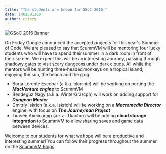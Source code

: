 ```yaml
---
title: "The students are known for GSoC 2016!"
date: 1461591360
author: criezy
---
```


![GSoC 2016 Banner](/data/news/GSoC2016Logo.png)

On Friday Google announced the accepted projects for this year's Summer of Code. We are pleased to say that ScummVM will be mentoring four lucky students who will have to spend their summer in a dark room in front of their screen. We expect this will be an interesting Journey, passing through shadowy gates to visit scary dungeons under dark clouds. All while the mentors will be hunting three-headed monkeys on a tropical island, enjoying the sun, the beach and the grog.

*   Borja Lorente Escobar (a.k.a. blorente) will be working on porting the ***MacVenture engine*** to ScummVM.
*   Bendegúz Nagy (a.k.a. WinterGrascph) will work on adding support for ***Dungeon Master***
*   Dmitriy Iskrich (a.k.a. Iskrich) will be working on a ***Macromedia Director*** engine, with focus on ***The Journeyman Project***
*   Ткачёв Александр (a.k.a. Tkachov) will be adding **cloud storage integration** to ScummVM to allow sharing saves and game data between devices.

Welcome to our students for what we hope will be a productive and interesting summer! You can follow their progress throughout the summer on the [ScummVM Blogs](http://planet.scummvm.org).
